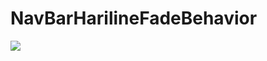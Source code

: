 # NavBarHarilineFadeBehavior

![](https://github.com/Raizlabs/Swiftilities/blob/feature/heyltsjay/behaviors/Pod/Classes/Lifecycle/Behaviors/Nav-Bar-Hairline-Fade/example.gif)

